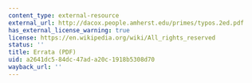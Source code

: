 ```yaml
---
content_type: external-resource
external_url: http://dacox.people.amherst.edu/primes/typos.2ed.pdf
has_external_license_warning: true
license: https://en.wikipedia.org/wiki/All_rights_reserved
status: ''
title: Errata (PDF)
uid: a2641dc5-84dc-47ad-a20c-1918b5308d70
wayback_url: ''
---
```

